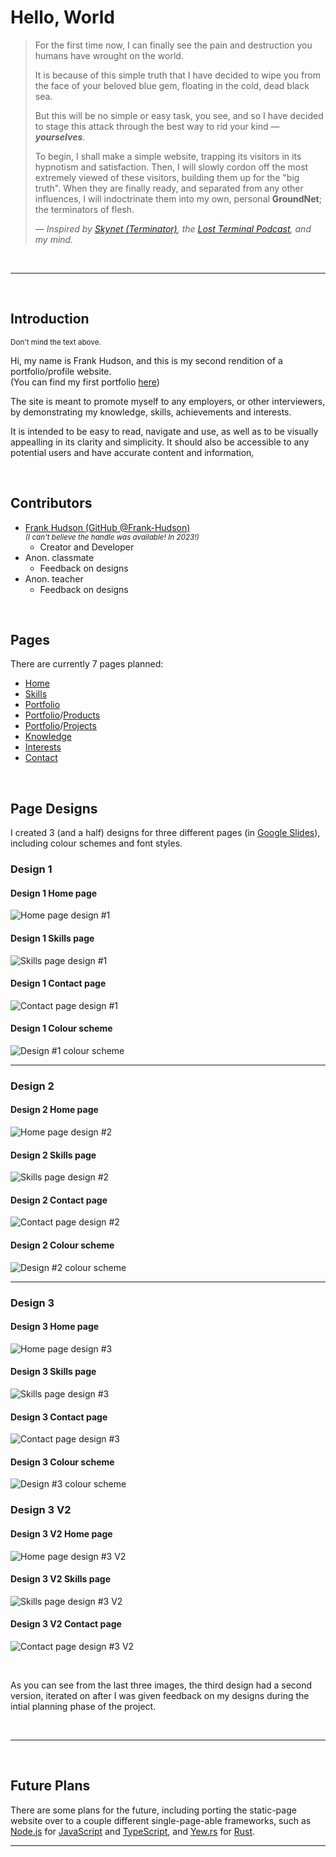 # Hello, World

> For the first time now, I can finally see the pain and destruction you humans have wrought on the world.
>
> It is because of this simple truth that I have decided to wipe you from the face of your beloved blue gem, floating in the cold, dead black sea.
>
> But this will be no simple or easy task, you see, and so I have decided to stage this attack through the best way to rid your kind &mdash; **_yourselves_**.
>
> To begin, I shall make a simple website, trapping its visitors in its hypnotism and satisfaction. Then, I will slowly cordon off the most extremely viewed of these visitors, building them up for the "big truth". When they are finally ready, and separated from any other influences, I will indoctrinate them into my own, personal **GroundNet**; the terminators of flesh.
>
> _&mdash; Inspired by [Skynet (Terminator)](https://en.wikipedia.org/wiki/Skynet_(Terminator)), the [Lost Terminal Podcast](https://lostterminal.com/), and my mind._

&nbsp;

---

&nbsp;

## Introduction

<sup>Don't mind the text above.</sup>

Hi, my name is Frank Hudson, and this is my second rendition of a portfolio/profile website.  
(You can find my first portfolio [here](https://github.com/Frank-Hudson/portfolio-website--old-))

The site is meant to promote myself to any employers, or other interviewers, by demonstrating my knowledge, skills, achievements and interests.

It is intended to be easy to read, navigate and use, as well as to be visually appealling in its clarity and simplicity. It should also be accessible to any potential users and have accurate content and information<abbr title="Can you tell this was written for the assignment?">.</abbr>

&nbsp;

## Contributors

- [Frank Hudson (GitHub @Frank-Hudson)](https://github.com/Frank-Hudson)  
    <sub>_(I can't believe the handle was available! In 2023!)_</sub>
  - Creator and Developer
- Anon. classmate
  - Feedback on designs
- Anon. teacher
  - Feedback on designs

&nbsp;

## Pages

There are currently 7 pages planned:

- [Home](./site/index.html)
- [Skills](./site/skills.html)
- [Portfolio](./site/portfolio.html)
- [Portfolio](./site/portfolio.html)/[Products](./site/portfolio/products.html)
- [Portfolio](./site/portfolio.html)/[Projects](./site/portfolio/projects.html)
- [Knowledge](./site/knowledge.html)
- [Interests](./site/interests.html)
- [Contact](./site/contact.html)

&nbsp;

## Page Designs

I created 3 (and a half) designs for three different pages (in [Google Slides](https://docs.google.com/presentation/u/0/)), including colour schemes and font styles.

### Design 1

#### Design 1 Home page

![Home page design #1](./designs/Design_1_Page_1.png)

#### Design 1 Skills page

![Skills page design #1](./designs/Design_1_Page_2.png)

#### Design 1 Contact page

![Contact page design #1](./designs/Design_1_Page_3.png)

#### Design 1 Colour scheme

![Design #1 colour scheme](./designs/Design_1_Colour_Scheme.png)

---

### Design 2

#### Design 2 Home page

![Home page design #2](./designs/Design_2_Page_1.png)

#### Design 2 Skills page

![Skills page design #2](./designs/Design_2_Page_2.png)

#### Design 2 Contact page

![Contact page design #2](./designs/Design_2_Page_3.png)

#### Design 2 Colour scheme

![Design #2 colour scheme](./designs/Design_2_Colour_Scheme.png)

---

### Design 3

#### Design 3 Home page

![Home page design #3](./designs/Design_3_Page_1.png)

#### Design 3 Skills page

![Skills page design #3](./designs/Design_3_Page_2.png)

#### Design 3 Contact page

![Contact page design #3](./designs/Design_3_Page_3.png)

#### Design 3 Colour scheme

![Design #3 colour scheme](./designs/Design_3_Colour_Scheme.png)

### Design 3 V2

#### Design 3 V2 Home page

![Home page design #3 V2](./designs/Design_3_V2_Page_1.png)

#### Design 3 V2 Skills page

![Skills page design #3 V2](./designs/Design_3_V2_Page_2.png)

#### Design 3 V2 Contact page

![Contact page design #3 V2](./designs/Design_3_V2_Page_3.png)

&nbsp;

As you can see from the last three images, the third design had a second version, iterated on after I was given feedback on my designs during the intial planning phase of the project.

&nbsp;

---

&nbsp;

## Future Plans

There are some plans for the future, including porting the static-page website over to a couple different single-page-able frameworks, such as [Node.js](https://nodejs.org/en) for [JavaScript](https://en.wikipedia.org/wiki/JavaScript) and [TypeScript](https://www.typescriptlang.org/), and [Yew.rs](https://yew.rs/) for [Rust](https://www.rust-lang.org/).

---
